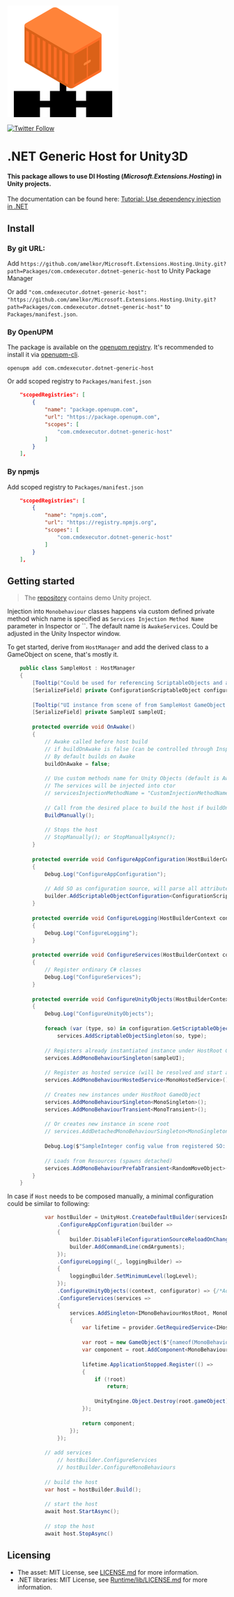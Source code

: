 ![Preview](Editor/Gizmos/host_service_icon.png)
 
[![Twitter Follow](https://img.shields.io/twitter/follow/cmdexecutor?color=blue&label=Follow%20on%20Twitter&logo=%20&logoColor=%20&style=flat-square)](https://twitter.com/cmdexecutor)

# .NET Generic Host for Unity3D
#### This package allows to use DI Hosting (_Microsoft.Extensions.Hosting_) in Unity projects.
The documentation can be found here: [Tutorial: Use dependency injection in .NET](https://docs.microsoft.com/ru-ru/dotnet/core/extensions/dependency-injection-usage)

## Install

### By git URL:
Add `https://github.com/amelkor/Microsoft.Extensions.Hosting.Unity.git?path=Packages/com.cmdexecutor.dotnet-generic-host` to Unity Package Manager

Or add `"com.cmdexecutor.dotnet-generic-host": "https://github.com/amelkor/Microsoft.Extensions.Hosting.Unity.git?path=Packages/com.cmdexecutor.dotnet-generic-host"` to `Packages/manifest.json`.

### By OpenUPM

The package is available on the [openupm registry](https://openupm.com). It's recommended to install it via [openupm-cli](https://github.com/openupm/openupm-cli).

```
openupm add com.cmdexecutor.dotnet-generic-host
```

Or add scoped registry to `Packages/manifest.json`

```json
    "scopedRegistries": [
        {
            "name": "package.openupm.com",
            "url": "https://package.openupm.com",
            "scopes": [
                "com.cmdexecutor.dotnet-generic-host"
            ]
        }
    ],
```

### By npmjs

Add scoped registry to `Packages/manifest.json`

```json
    "scopedRegistries": [
        {
            "name": "npmjs.com",
            "url": "https://registry.npmjs.org",
            "scopes": [
                "com.cmdexecutor.dotnet-generic-host"
            ]
        }
    ],
```

## Getting started

> The [repository](https://github.com/amelkor/Microsoft.Extensions.Hosting.Unity) contains demo Unity project.

Injection into `Monobehaviour` classes happens via custom defined private method which name is specified as `Services Injection Method Name` parameter in Inspector or ``. The default name is `AwakeServices`. Could be adjusted in the Unity Inspector window.

To get started, derive from `HostManager` and add the derived class to a GameObject on scene, that's mostly it.

```cs
    public class SampleHost : HostManager
    {
        [Tooltip("Could be used for referencing ScriptableObjects and as configuration provider")]
        [SerializeField] private ConfigurationScriptableObject configuration;
        
        [Tooltip("UI instance from scene of from SampleHost GameObject hierarchy")]
        [SerializeField] private SampleUI sampleUI;

        protected override void OnAwake()
        {
            // Awake called before host build
            // if buildOnAwake is false (can be controlled through Inspector) then host needs to be build manually
            // By default builds on Awake
            buildOnAwake = false;

            // Use custom methods name for Unity Objects (default is AwakeServices)
            // The services will be injected into ctor
            // servicesInjectionMethodName = "CustomInjectionMethodName";

            // Call from the desired place to build the host if buildOnAwake = false;
            BuildManually();

            // Stops the host
            // StopManually(); or StopManuallyAsync();
        }

        protected override void ConfigureAppConfiguration(HostBuilderContext context, IConfigurationBuilder builder)
        {
            Debug.Log("ConfigureAppConfiguration");
            
            // Add SO as configuration source, will parse all attributes from the SO and make them accessible from IConfiguration
            builder.AddScriptableObjectConfiguration<ConfigurationScriptableObject>(configuration);
        }

        protected override void ConfigureLogging(HostBuilderContext context, ILoggingBuilder builder)
        {
            Debug.Log("ConfigureLogging");
        }

        protected override void ConfigureServices(HostBuilderContext context, IServiceCollection services)
        {
            // Register ordinary C# classes
            Debug.Log("ConfigureServices");
        }

        protected override void ConfigureUnityObjects(HostBuilderContext context, IUnityObjectsConfigurator services)
        {
            Debug.Log("ConfigureUnityObjects");
            
            foreach (var (type, so) in configuration.GetScriptableObjectsToRegisterAsSingeltons())
                services.AddScriptableObjectSingleton(so, type);

            // Registers already instantiated instance under HostRoot GameObject
            services.AddMonoBehaviourSingleton(sampleUI);

            // Register as hosted service (will be resolved and start automatically when host start)
            services.AddMonoBehaviourHostedService<MonoHostedService>();

            // Creates new instances under HostRoot GameObject
            services.AddMonoBehaviourSingleton<MonoSingleton>();
            services.AddMonoBehaviourTransient<MonoTransient>();
            
            // Or creates new instance in scene root
            // services.AddDetachedMonoBehaviourSingleton<MonoSingleton>();

            Debug.Log($"SampleInteger config value from registered SO: {context.Configuration["SampleInteger"]}");
            
            // Loads from Resources (spawns detached)
            services.AddMonoBehaviourPrefabTransient<RandomMoveObject>(configuration.movingObjectPrefabName);
        }
    }
```

In case if `Host` needs to be composed manually, a minimal configuration could be similar to following:
```cs
            var hostBuilder = UnityHost.CreateDefaultBuilder(servicesInjectionMethodName, cmdArguments)
                .ConfigureAppConfiguration(builder =>
                {
                    builder.DisableFileConfigurationSourceReloadOnChange();
                    builder.AddCommandLine(cmdArguments);
                });
                .ConfigureLogging((_, loggingBuilder) =>
                {
                    loggingBuilder.SetMinimumLevel(logLevel);
                });
                .ConfigureUnityObjects((context, configurator) => {/*Add Mono services*/})
                .ConfigureServices(services =>
                {
                    services.AddSingleton<IMonoBehaviourHostRoot, MonoBehaviourHostRoot>(provider =>
                    {
                        var lifetime = provider.GetRequiredService<IHostApplicationLifetime>();

                        var root = new GameObject($"{nameof(MonoBehaviourHostRoot)} (host root)");
                        var component = root.AddComponent<MonoBehaviourHostRoot>();

                        lifetime.ApplicationStopped.Register(() =>
                        {
                            if (!root)
                                return;

                            UnityEngine.Object.Destroy(root.gameObject);
                        });

                        return component;
                    });
                });

            // add services
                // hostBuilder.ConfigureServices
                // hostBuilder.ConfigureMonoBehaviours

            // build the host
            var host = hostBuilder.Build();

            // start the host
            await host.StartAsync();

            // stop the host
            await host.StopAsync()
```

## Licensing
- The asset: MIT License, see  [LICENSE.md](https://github.com/amelkor/Microsoft.Extensions.Hosting.Unity/blob/master/Packages/com.cmdexecutor.dotnet-generic-host/README.md) for more information.
- .NET libraries: MIT License, see  [Runtime/lib/LICENSE.md](https://github.com/amelkor/Microsoft.Extensions.Hosting.Unity/blob/master/Packages/com.cmdexecutor.dotnet-generic-host/Runtime/lib/LICENSE.TXT) for more information.
